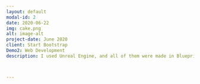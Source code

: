 ```yaml
---
layout: default
modal-id: 2
date: 2020-06-22
img: cake.png
alt: image-alt
project-date: June 2020
client: Start Bootstrap
Demo2: Web Development
description: I used Unreal Engine, and all of them were made in Blueprint except for important abilities and functions for quick production. C++ Sourse is save in my github. You can watch the Demo Video.



---
```

